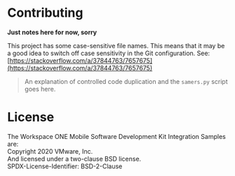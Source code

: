 # Contributing

**Just notes here for now, sorry**

This project has some case-sensitive file names. This means that it may be a 
good idea to switch off case sensitivity in the Git configuration. See:
[https://stackoverflow.com/a/37844763/7657675](https://stackoverflow.com/a/37844763/7657675)

>   An explanation of controlled code duplication and the `samers.py` script
>   goes here.


# License
The Workspace ONE Mobile Software Development Kit Integration Samples are:  
Copyright 2020 VMware, Inc.  
And licensed under a two-clause BSD license.  
SPDX-License-Identifier: BSD-2-Clause